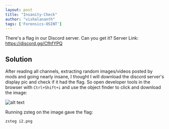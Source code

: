 ```yaml
---
layout: post
title: "Insanity-Check"
author: "vishalananth"
tags: ['Forensics-OSINT']
---
```


There's a flag in our Discord server. Can you get it?
Server Link: https://discord.gg/CfhfYPQ

## Solution

After reading all channels, extracting random images/videos posted by mods and going nearly insane, I thought I will download the discord server's display pic and check if it had the flag. So open developer tools in the browser with ```Ctrl+Shift+i``` and use the object finder to click and download the image:

![alt text]({{site.baseurl}}/assets/Insanity-Check/i2.png)

Running zsteg on the image gave the flag:

```
zsteg i2.png
```
